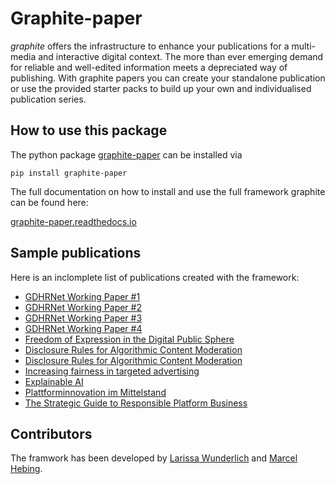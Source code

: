 # Graphite-paper

_graphite_ offers the infrastructure to enhance your publications for a multi-media and interactive digital context. The more than ever emerging demand for reliable and well-edited information meets a depreciated way of publishing. With graphite papers you can create your standalone publication or use the provided starter packs to build up your own and individualised publication series.

## How to use this package

The python package [graphite-paper](https://pypi.org/project/graphite-paper/) can be installed via

```
pip install graphite-paper
```

The full documentation on how to install and use the full framework graphite can be found here:

[graphite-paper.readthedocs.io](https://graphite-paper.readthedocs.io/)

## Sample publications

Here is an inclomplete list of publications created with the framework:

- [GDHRNet Working Paper #1](https://graphite.page/gdhrnet-wp1/)
- [GDHRNet Working Paper #2](https://graphite.page/gdhrnet-wp2)
- [GDHRNet Working Paper #3](https://graphite.page/gdhrnet-wp3)
- [GDHRNet Working Paper #4](https://graphite.page/gdhrnet-wp4)
- [Freedom of Expression in the Digital Public Sphere](https://graphite.page/policy-brief-values/)
- [Disclosure Rules for Algorithmic Content Moderation](https://graphite.page/policy-brief-audits)
- [Disclosure Rules for Algorithmic Content Moderation](https://graphite.page/policy-brief-blackbox/)
- [Increasing fairness in targeted advertising](https://graphite.page/fair-targeted-ads/)
- [Explainable AI](https://graphite.page/explainable-ai-report/)
- [Plattforminnovation im Mittelstand](https://graphite.page/hiig-dapla/)
- [The Strategic Guide to Responsible Platform Business](https://graphite.page/hiig-platformalternatives/)


## Contributors

The framwork has been developed by [Larissa Wunderlich](https://www.larissawunderlich.de/) and [Marcel Hebing](https://www.impactdistillery.com).

